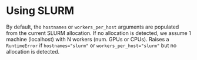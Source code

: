 # Using SLURM

By default, the `hostnames` or `workers_per_host` arguments are populated from the current SLURM allocation. If no allocation is detected, we assume 1 machine (localhost) with N workers (num. GPUs or CPUs).
Raises a `RuntimeError` if `hostnames="slurm"` or `workers_per_host="slurm"` but no allocation is detected.
